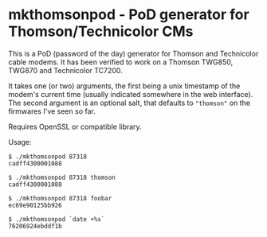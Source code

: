 mkthomsonpod - PoD generator for Thomson/Technicolor CMs
========================================================

This is a PoD (password of the day) generator for Thomson
and Technicolor cable modems. It has been verified to
work on a Thomson TWG850, TWG870 and Technicolor TC7200.

It takes one (or two) arguments, the first being a unix
timestamp of the modem's current time (usually indicated
somewhere in the web interface). The second argument
is an optional salt, that defaults to `"thomson"` on the
firmwares I've seen so far.

Requires OpenSSL or compatible library.

Usage:
```
$ ./mkthomsonpod 87318
cadff4300001088

$ ./mkthomsonpod 87318 thomson
cadff4300001088

$ ./mkthomsonpod 87318 foobar
ec69e90125bb926

$ ./mkthomsonpod `date +%s`
76206924ebddf1b
```


